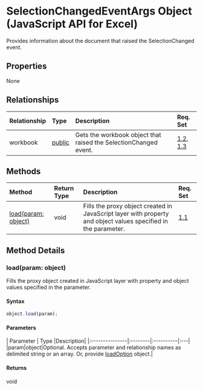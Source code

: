 # SelectionChangedEventArgs Object (JavaScript API for Excel)

Provides information about the document that raised the SelectionChanged event.

## Properties

None

## Relationships
| Relationship | Type	|Description| Req. Set|
|:---------------|:--------|:----------|:----|
|workbook|[public](public.md)|Gets the workbook object that raised the SelectionChanged event.|[1.2, 1.3](../excel-requirement.md)|

## Methods

| Method		   | Return Type	|Description| Req. Set|
|:---------------|:--------|:----------|:----|
|[load(param: object)](#loadparam-object)|void|Fills the proxy object created in JavaScript layer with property and object values specified in the parameter.|[1.1](../reqset/excel-requirement.md)|

## Method Details


### load(param: object)
Fills the proxy object created in JavaScript layer with property and object values specified in the parameter.

#### Syntax
```js
object.load(param);
```

#### Parameters
| Parameter	   | Type	|Description|
|:---------------|:--------|:----------|:---|
|param|object|Optional. Accepts parameter and relationship names as delimited string or an array. Or, provide [loadOption](loadoption.md) object.|

#### Returns
void
